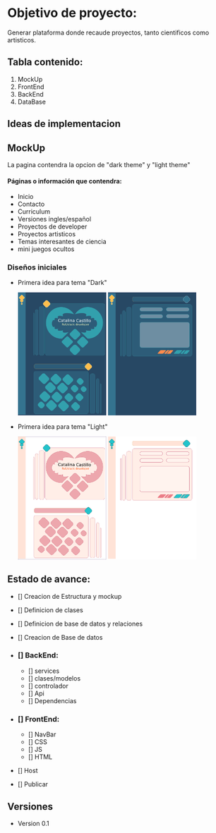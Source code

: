 # Objetivo de proyecto:
Generar plataforma donde recaude proyectos, tanto cientificos como artisticos.

## Tabla contenido:
1. MockUp
2. FrontEnd 
3. BackEnd
4. DataBase

## Ideas de implementacion

## MockUp

La pagina contendra la opcion de "dark theme" y "light theme" 

#### Páginas o información que contendra:
* Inicio
* Contacto
* Curriculum
* Versiones ingles/español
* Proyectos de developer 
* Proyectos artisticos
* Temas interesantes de ciencia
* mini juegos ocultos 

### Diseños iniciales

* Primera idea para tema "Dark"

    <img src="./FRONTEND/D01.png" alt="dark front end inicio" width="200"/>
    <img src="./FRONTEND/D02.png" alt="dark front end emergente" width="200"/>



* Primera idea para tema "Light"

    <img src="./FRONTEND/L01.png" alt="light front end inicio" width="200"/>

    <img src="./FRONTEND/L02.png" alt="light front end emergente" width="200"/>

## Estado de avance:
* [] Creacion de Estructura y mockup
* [] Definicion de clases
* [] Definicion de base de datos y relaciones
* [] Creacion de Base de datos

* ### [] BackEnd:
    * [] services
    * [] clases/modelos
    * [] controlador
    * [] Api
    * [] Dependencias

* ### [] FrontEnd:
    * [] NavBar
    * [] CSS
    * [] JS
    * [] HTML 

* [] Host 
* [] Publicar


## Versiones

* Version 0.1
    



